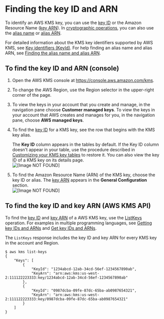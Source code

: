 # Finding the key ID and ARN<a name="find-cmk-id-arn"></a>

To identify an AWS KMS key, you can use the [key ID](concepts.md#key-id-key-id) or the Amazon Resource Name \([key ARN](concepts.md#key-id-key-ARN)\)\. In [cryptographic operations](concepts.md#cryptographic-operations), you can also use the [alias name](concepts.md#key-id-alias-name) or [alias ARN](concepts.md#key-id-alias-ARN)\.

For detailed information about the KMS key identifiers supported by AWS KMS, see [Key identifiers \(KeyId\)](concepts.md#key-id)\. For help finding an alias name and alias ARN, see [Finding the alias name and alias ARN](find-cmk-alias.md)\.

## To find the key ID and ARN \(console\)<a name="find-cmk-arn"></a>

1. Open the AWS KMS console at [https://console\.aws\.amazon\.com/kms](https://console.aws.amazon.com/kms)\.

1. To change the AWS Region, use the Region selector in the upper\-right corner of the page\.

1. To view the keys in your account that you create and manage, in the navigation pane choose **Customer managed keys**\. To view the keys in your account that AWS creates and manages for you, in the navigation pane, choose **AWS managed keys**\.

1. To find the [key ID](concepts.md#key-id-key-id) for a KMS key, see the row that begins with the KMS key alias\. 

   The **Key ID** column appears in the tables by default\. If the Key ID column doesn't appear in your table, use the procedure described in [Customizing your KMS key tables](viewing-keys-console.md#viewing-console-customize) to restore it\. You can also view the key ID of a KMS key on its details page\.  
![\[Image NOT FOUND\]](http://docs.aws.amazon.com/kms/latest/developerguide/images/find-key-id-new.png)

1. To find the Amazon Resource Name \(ARN\) of the KMS key, choose the key ID or alias\. The [key ARN](concepts.md#key-id-key-ARN) appears in the **General Configuration** section\.   
![\[Image NOT FOUND\]](http://docs.aws.amazon.com/kms/latest/developerguide/images/find-key-arn.png)

## To find the key ID and key ARN \(AWS KMS API\)<a name="find-cmk-arn-api"></a>

To find the [key ID](concepts.md#key-id-key-id) and [key ARN](concepts.md#key-id-key-ARN) of a AWS KMS key, use the [ListKeys](https://docs.aws.amazon.com/kms/latest/APIReference/API_ListKeys.html) operation\. For examples in multiple programming languages, see [Getting key IDs and ARNs](programming-keys.md#listing-keys) and [Get key IDs and ARNs](viewing-keys-cli.md#viewing-keys-list-keys)\.

The `ListKeys` response includes the key ID and key ARN for every KMS key in the account and Region\.

```
$ aws kms list-keys
{
    "Keys": [
        {
            "KeyId": "1234abcd-12ab-34cd-56ef-1234567890ab",
            "KeyArn": "arn:aws:kms:us-west-2:111122223333:key/1234abcd-12ab-34cd-56ef-1234567890ab"
        },
        {
            "KeyId": "0987dcba-09fe-87dc-65ba-ab0987654321",
            "KeyArn": "arn:aws:kms:us-west-2:111122223333:key/0987dcba-09fe-87dc-65ba-ab0987654321"
        }
    ]
}
```